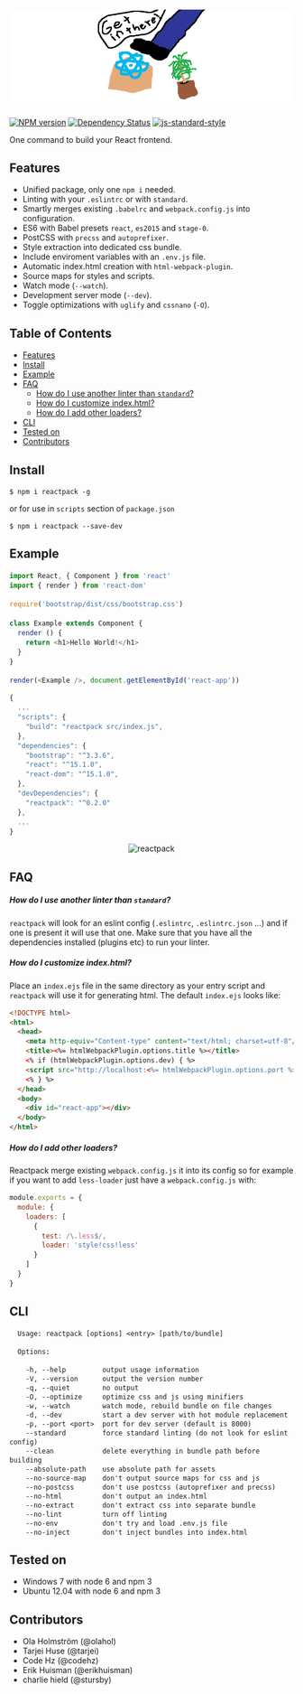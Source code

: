 # ![reactpack](reactpack.png)

[![NPM version][npm-image]][npm-url]
[![Dependency Status][dep-image]][dep-url]
[![js-standard-style][standard-image]][standard-url]

One command to build your React frontend.

## Features

- Unified package, only one `npm i` needed.
- Linting with your `.eslintrc` or with `standard`.
- Smartly merges existing `.babelrc` and `webpack.config.js` into configuration.
- ES6 with Babel presets `react`, `es2015` and `stage-0`.
- PostCSS with `precss` and `autoprefixer`.
- Style extraction into dedicated css bundle.
- Include enviroment variables with an `.env.js` file.
- Automatic index.html creation with `html-webpack-plugin`.
- Source maps for styles and scripts.
- Watch mode (`--watch`).
- Development server mode (`--dev`).
- Toggle optimizations with `uglify` and `cssnano` (`-O`).

## Table of Contents

  * [Features](#features)
  * [Install](#install)
  * [Example](#example)
  * [FAQ](#faq)
    * [How do I use another linter than `standard`?](#how-do-i-use-another-linter-than-standard)
    * [How do I customize index.html?](#how-do-i-customize-indexhtml)
    * [How do I add other loaders?](#how-do-i-add-other-loaders)
  * [CLI](#cli)
  * [Tested on](#tested-on)
  * [Contributors](#contributors)

## Install

```
$ npm i reactpack -g
```

or for use in `scripts` section of `package.json`

```
$ npm i reactpack --save-dev
```

## Example

```js
import React, { Component } from 'react'
import { render } from 'react-dom'

require('bootstrap/dist/css/bootstrap.css')

class Example extends Component {
  render () {
    return <h1>Hello World!</h1>
  }
}

render(<Example />, document.getElementById('react-app'))
```

```javascript
{
  ...
  "scripts": {
    "build": "reactpack src/index.js",
  },
  "dependencies": {
    "bootstrap": "^3.3.6",
    "react": "^15.1.0",
    "react-dom": "^15.1.0",
  },
  "devDependencies": {
    "reactpack": "^0.2.0"
  },
  ...
}
```

<p align="center">
  <img src="https://raw.githubusercontent.com/olahol/reactpack/master/demo.gif" alt="reactpack"/>
</p>

## FAQ

##### How do I use another linter than `standard`?

`reactpack` will look for an eslint config (`.eslintrc`, `.eslintrc.json` ...) and if one is present
it will use that one. Make sure that you have all the dependencies installed (plugins etc) to run your linter.

##### How do I customize index.html?

Place an `index.ejs` file in the same directory as your entry script and `reactpack` will use it
for generating html. The default `index.ejs` looks like:

```html
<!DOCTYPE html>
<html>
  <head>
    <meta http-equiv="Content-type" content="text/html; charset=utf-8"/>
    <title><%= htmlWebpackPlugin.options.title %></title>
    <% if (htmlWebpackPlugin.options.dev) { %>
    <script src="http://localhost:<%= htmlWebpackPlugin.options.port %>/webpack-dev-server.js"></script>
    <% } %>
  </head>
  <body>
    <div id="react-app"></div>
  </body>
</html>
```

##### How do I add other loaders?

Reactpack merge existing `webpack.config.js` it into its config so for example if
you want to add `less-loader` just have a `webpack.config.js` with:

```js
module.exports = {
  module: {
    loaders: [
      {
        test: /\.less$/,
        loader: 'style!css!less'
      }
    ]
  }
}
```

## CLI

```
  Usage: reactpack [options] <entry> [path/to/bundle]

  Options:

    -h, --help         output usage information
    -V, --version      output the version number
    -q, --quiet        no output
    -O, --optimize     optimize css and js using minifiers
    -w, --watch        watch mode, rebuild bundle on file changes
    -d, --dev          start a dev server with hot module replacement
    -p, --port <port>  port for dev server (default is 8000)
    --standard         force standard linting (do not look for eslint config)
    --clean            delete everything in bundle path before building
    --absolute-path    use absolute path for assets
    --no-source-map    don't output source maps for css and js
    --no-postcss       don't use postcss (autoprefixer and precss)
    --no-html          don't output an index.html
    --no-extract       don't extract css into separate bundle
    --no-lint          turn off linting
    --no-env           don't try and load .env.js file
    --no-inject        don't inject bundles into index.html
```

## Tested on

- Windows 7 with node 6 and npm 3
- Ubuntu 12.04 with node 6 and npm 3

## Contributors

* Ola Holmström (@olahol)
* Tarjei Huse (@tarjei)
* Code Hz (@codehz)
* Erik Huisman (@erikhuisman)
* charlie hield (@stursby)

[npm-image]: https://img.shields.io/npm/v/reactpack.svg
[npm-url]: https://npmjs.org/package/reactpack
[dep-image]: https://david-dm.org/olahol/reactpack/status.svg
[dep-url]: https://david-dm.org/olahol/reactpack
[standard-image]: https://img.shields.io/badge/code%20style-standard-brightgreen.svg
[standard-url]: https://github.com/feross/standard
